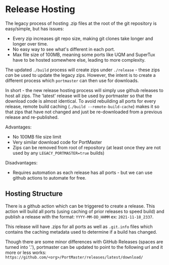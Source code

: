 # Release Hosting
The legacy process of hosting .zip files at the root of the git repository is easy/simple, but has issues:
 - Every zip increases git repo size, making git clones take longer and longer over time.
 - No easy way to see what's different in each port.
 - Max file size of 100MB, meaning some ports like UQM and SuperTux have to be hosted somewhere else, leading to more complexity.

The updated `./build` process will create zips under `./release` - these zips *can* be used to update the legacy zips.  However, the intent is to create a different process which `portmaster` can then use for downloads.

In short - the new release hosting process will simply use github releases to host all zips. The 'latest' release will be used by portmaster so that the download code is almost identical.  To avoid rebuilding all ports for every release, remote build caching (`./build --remote-build-cache`) makes it so that zips that have not changed and just be re-downloaded from a previous release and re-published.

Advantages:
- No 100MB file size limit
- Very similar download code for PortMaster
- Zips can be removed from root of repository (at least once they are not used by any `LEGACY_PORTMASTER=true` builds)

Disadvantages:
- Requires automation as each release has all ports - but we can use github actions to automate for free.

## Hosting Structure
There is a github action which can be triggered to create a release.  This action will build all ports (using caching of prior releases to speed build) and publish a release with the format: `YYYY-MM-DD_HHMM` ex: `2021-11-18_2337`.  

This release will have .zips for all ports as well as `.git.info` files which contains the caching metadata used to determine if a build has changed.

Though there are some minor differences with GitHub Releases (spaces are turned into '.'), portmaster can be updated to point to the following url and it more or less works: `https://github.com/<org>/PortMaster/releases/latest/download/`